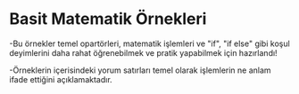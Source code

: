 # Basit Matematik Örnekleri

-Bu örnekler temel opartörleri, matematik işlemleri ve "if", "if else" gibi koşul deyimlerini daha rahat öğrenebilmek ve pratik yapabilmek için hazırlandı!

-Örneklerin içerisindeki yorum satırları temel olarak işlemlerin ne anlam ifade ettiğini açıklamaktadır.
